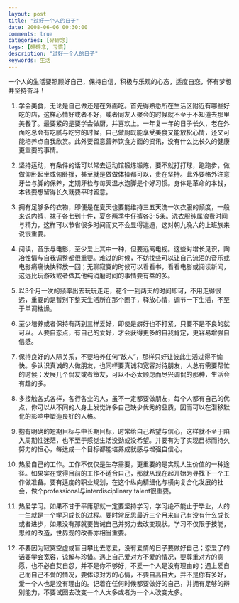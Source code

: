 ```yaml
---
layout: post
title: "过好一个人的日子"
date: 2008-06-06 00:30:00
comments: true
categories: [碎碎念]
tags: [碎碎念, 习惯]
description: "过好一个人的日子"
keywords: 生活
---
```


一个人的生活要照顾好自己，保持自信，积极与乐观的心态，适度自恋，怀有梦想并坚持奋斗！

<!--more-->

1. 学会美食，无论是自己做还是在外面吃。首先得熟悉所在生活区附近有哪些好吃的店，这样心情好或者不好，或者同友人聚会的时候就不至于不知道去那里美餐了。最要紧的是要学会做厨，并喜欢上。一年复一年的日子长久，老在外面吃总会有吃腻与吃穷的时候，自己做厨既能享受美食又能放松心情，还又可能培养点自我欣赏。此外要留意营养饮食方面的资讯，没有什么比长久的健康更重要的事情。

2. 坚持运动，有条件的话可以常去运动馆锻炼锻炼，要不就打打球，跑跑步，做做仰卧起坐或俯卧撑，甚至就是做做体操都可以，贵在坚持。此外要格外注意牙齿与脚的保养，定期牙检与每天温水泡脚是个好习惯。身体是革命的本钱，本钱要想留得长久就要平时留意。

3. 拥有足够多的衣物，即便是在夏天也要能维持三五天洗一次衣服的频度，一般来说内裤，袜子各七到十件，夏冬两季牛仔裤各3-5条。洗衣服纯属浪费时间与精力，这样可以节省很多时间而又不会显得邋遢，这对朝九晚六的上班族来说很重要。 

4. 阅读，音乐与电影，至少爱上其中一种，但要远离电视。这些对增长见识，陶冶性情与自我调整都很重要。难过的时候，不妨找些可以让自己流泪的音乐或电影痛痛快快释放一回；无聊寂寞的时候可以看看书，看看电影或阅读新闻，这远比玩游戏或者做其他纯消磨时间的事情要有益的多。

5. 以3个月一次的频率出去玩玩走走，花个一到两天的时间即可，不用走得很远，重要的是暂别下整天生活所在那个圈子，释放心情，调节一下生活，不至于单调枯燥。

6. 至少培养或者保持有两到三样爱好，即使是癖好也不打紧，只要不是不良的就可以。人要自恋点，有自己的爱好，才会获得更多的自我肯定，更容易增强自信感。

7. 保持良好的人际关系，不要培养任何“敌人”，那样只好让彼此生活过得不愉快。多认识真诚的人做朋友，也同样要真诚和宽容对待朋友，人总有需要帮忙的时候；发展几个侃友或者策友，可以不必太顾虑而尽兴调侃的那种，生活会有趣的多。

8. 多接触各式各样，各行各业的人，虽不一定都要做朋友，每个人都有自己的优点，你可以从不同的人身上发觉许多自己缺少优秀的品质，因而可以在潜移默化的影响中塑造良好的人格。

9. 抱有明确的短期目标与中长期目标，时常给自己希望与信心，这样就不至于陷入周期性迷茫，也不至于感觉生活没劲或没希望。并要有为了实现目标而持久努力的恒心，每达成一个目标都能培养成就感与增强自信心。

10. 热爱自己的工作。工作不仅仅是生存需要，更重要的是实现人生价值的一种途径。如果实在觉得目前的工作不适合自己，那就从现在起开始为寻找下一个工作做准备。要有适度的职业规划，在这个纵向精细化与横向复合化发展的社会，做个professional与interdisciplinary talent很重要。

11. 热爱学习。如果不甘于平庸那就一定要坚持学习，学习绝不能止于毕业，人的一生就是一个学习成长的过程。要时常反思最近三个月来自己有没有什么成长或者进步，如果没有那就要告诫自己并努力去改变现状。学习不仅限于技能，思维的改造，世界观的改善亦相当重要。

12. 不要因为寂寞空虚或盲目攀比去恋爱，没有爱情的日子要做好自己；恋爱了的话要学会宽容，谅解与珍惜。遇上自己爱对方不爱的情况，要尊重对方的意愿，也不必自艾自怨，并不是你不够好，不爱一个人是没有理由的；遇上爱自己而自己不爱的情况，要体谅对方的心情，不要自高自大，并不是你有多好，爱一个人也是没有理由的。记着在任何时候都要做好的自己，并拥有足够的辨别能力，不要试图去改变一个人太多或者为一个人改变太多。
